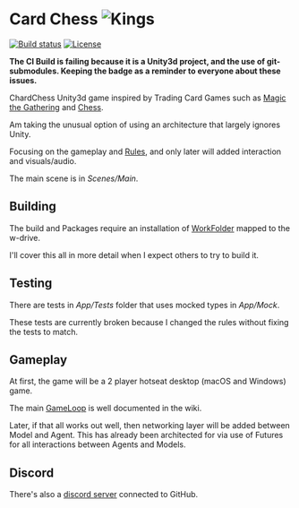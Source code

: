 # Card Chess ![Kings](Doc/Kings.png)
[![Build status](https://ci.appveyor.com/api/projects/status/github/cschladetsch/cardchess?svg=true)](https://ci.appveyor.com/project/cschladetsch/cardchess)
[![License](https://img.shields.io/github/license/cschladetsch/cardchess.svg?label=License&maxAge=86400)](./LICENSE)

**The CI Build is failing because it is a Unity3d project, and the use of git-submodules. Keeping the badge as a reminder to everyone about these issues.**

ChardChess Unity3d game inspired by Trading Card Games such as [Magic the Gathering](https://magic.wizards.com/en) and [Chess](https://lichess.org/).

Am taking the unusual option of using an architecture that largely ignores Unity.

Focusing on the gameplay and [Rules](https://github.com/cschladetsch/CardChess/wiki), and only later will added interaction and visuals/audio.

The main scene is in _Scenes/Main_.

## Building

The build and Packages require an installation of [WorkFolder](https://github.com/cschladetsch/WorkFolder) mapped to the w-drive.

I'll cover this all in more detail when I expect others to try to build it.

## Testing

There are tests in _App/Tests_ folder that uses mocked types in _App/Mock_.

These tests are currently broken because I changed the rules without fixing the tests to match.

## Gameplay

At first, the game will be a 2 player hotseat desktop (macOS and Windows) game.

The main [GameLoop](https://github.com/cschladetsch/CardCHess/wiki/gameloop) is well documented in the wiki.

Later, if that all works out well, then networking layer will be added between Model and Agent. This has already been architected for via use of Futures for all interactions between Agents and Models.

## Discord
There's also a [discord server](https://discord.gg/c8SmrE) connected to GitHub. 


